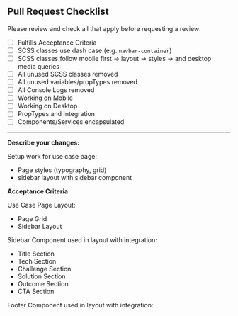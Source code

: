 ## Pull Request Checklist

Please review and check all that apply before requesting a review:

- [ ] Fulfills Acceptance Criteria
- [ ] SCSS classes use dash case (e.g. `navbar-container`)
- [ ] SCSS classes follow mobile first → layout → styles → and desktop media queries
- [ ] All unused SCSS classes removed
- [ ] All unused variables/propTypes removed
- [ ] All Console Logs removed
- [ ] Working on Mobile
- [ ] Working on Desktop
- [ ] PropTypes and Integration
- [ ] Components/Services encapsulated

---

**Describe your changes:**
<!-- Describe changes in bullet points, ex.-->

Setup work for use case page:
- Page styles (typography, grid)
- sidebar layout with sidebar component

**Acceptance Criteria:**
<!-- Setup Acceptance criteria, ex.-->

Use Case Page Layout:
- Page Grid
- Sidebar Layout

Sidebar Component used in layout with integration:
- Title Section
- Tech Section
- Challenge Section
- Solution Section
- Outcome Section
- CTA Section

Footer Component used in layout with integration:
